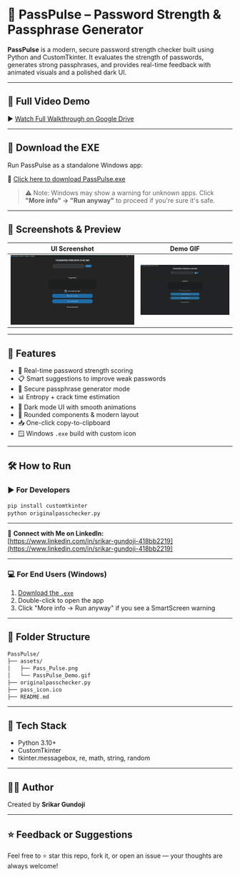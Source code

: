 # 🔐 PassPulse – Password Strength & Passphrase Generator

**PassPulse** is a modern, secure password strength checker built using Python and CustomTkinter. It evaluates the strength of passwords, generates strong passphrases, and provides real-time feedback with animated visuals and a polished dark UI.

---

## 🎥 Full Video Demo  
▶️ [Watch Full Walkthrough on Google Drive](https://drive.google.com/file/d/1NQA0cMhAh4ROj4CmygdUGjM1hKPPWZ0B/view?usp=sharing)

---

## 💾 Download the EXE  
Run PassPulse as a standalone Windows app:

🔗 [Click here to download PassPulse.exe](https://drive.google.com/file/d/1U2gxXDifezKzb1-kjOpu0h2_xOMYPE7L/view?usp=drive_link)

> ⚠️ Note: Windows may show a warning for unknown apps. Click **"More info" → "Run anyway"** to proceed if you're sure it's safe.

---

## 📸 Screenshots & Preview

| UI Screenshot | Demo GIF |
|---------------|----------|
| ![Main UI](https://github.com/sri-7013/PassPulse/blob/main/PassPulse/assests/Pass_Pulse.png) | ![Demo](https://github.com/sri-7013/PassPulse/blob/main/PassPulse/assests/PassPulse_Demo.gif) |

---

## 🚀 Features

- 🔐 Real-time password strength scoring  
- 📋 Smart suggestions to improve weak passwords  
- 🔁 Secure passphrase generator mode  
- 📊 Entropy + crack time estimation  
- 🌙 Dark mode UI with smooth animations  
- 🎨 Rounded components & modern layout  
- 📥 One-click copy-to-clipboard  
- 🪟 Windows `.exe` build with custom icon  

---

## 🛠 How to Run

### ▶ For Developers
```bash
pip install customtkinter
python originalpasschecker.py
```

---

🔗 **Connect with Me on LinkedIn:**  
[https://www.linkedin.com/in/srikar-gundoji-418bb2219](https://www.linkedin.com/in/srikar-gundoji-418bb2219)

---

### 💻 For End Users (Windows)
1. [Download the `.exe`](https://drive.google.com/file/d/1U2gxXDifezKzb1-kjOpu0h2_xOMYPE7L/view?usp=drive_link)  
2. Double-click to open the app  
3. Click "More info → Run anyway" if you see a SmartScreen warning  

---

## 📁 Folder Structure

```
PassPulse/
├── assets/
│   ├── Pass_Pulse.png
│   └── PassPulse_Demo.gif
├── originalpasschecker.py
├── pass_icon.ico
├── README.md
```

---

## 🧰 Tech Stack

- Python 3.10+
- CustomTkinter
- tkinter.messagebox, re, math, string, random

---

## 👨‍💻 Author

Created by **Srikar Gundoji**

---

## ⭐ Feedback or Suggestions

Feel free to ⭐ star this repo, fork it, or open an issue — your thoughts are always welcome!
